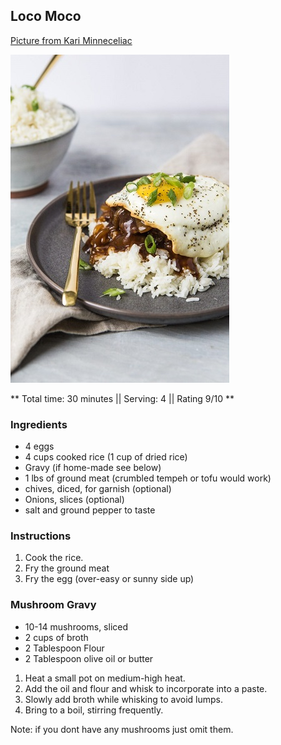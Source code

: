 ## Loco Moco
[Picture from Kari Minneceliac](https://minneceliac.com/recipe/loco-moco-gluten-free)

![Picture](../img/loco_moco.jpg)

** Total time: 30 minutes || Serving: 4 || Rating 9/10 **

### Ingredients

- 4 eggs
- 4 cups cooked rice (1 cup of dried rice)
- Gravy (if home-made see below)
- 1 lbs of ground meat (crumbled tempeh or tofu would work)
- chives, diced, for garnish (optional)
- Onions, slices (optional)
- salt and ground pepper to taste

### Instructions

1. Cook the rice. 
2. Fry the ground meat 
3. Fry the egg (over-easy or sunny side up)

### Mushroom Gravy 

- 10-14 mushrooms, sliced
- 2 cups of broth
- 2 Tablespoon Flour 
- 2 Tablespoon olive oil or butter

1. Heat a small pot on medium-high heat.
2. Add the oil and flour and whisk to incorporate into a paste. 
3. Slowly add broth while whisking to avoid lumps.
4. Bring to a boil, stirring frequently.

Note: if you dont have any mushrooms just omit them. 